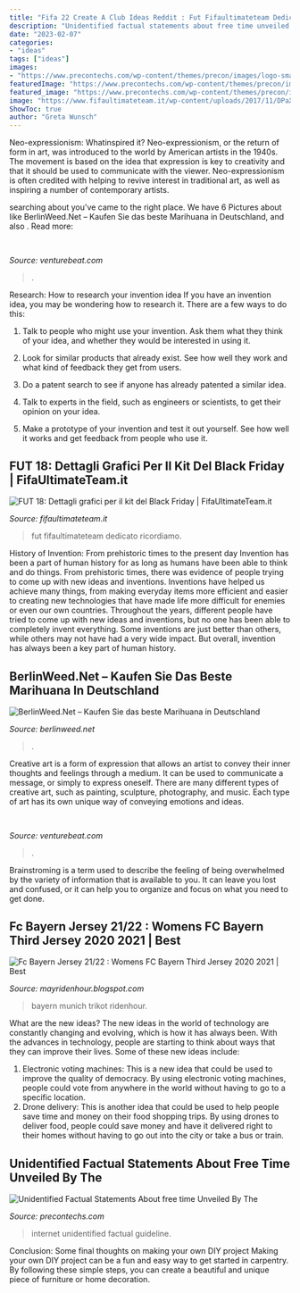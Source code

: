 ```yaml
---
title: "Fifa 22 Create A Club Ideas Reddit : Fut Fifaultimateteam Dedicato Ricordiamo"
description: "Unidentified factual statements about free time unveiled by the"
date: "2023-02-07"
categories:
- "ideas"
tags: ["ideas"]
images:
- "https://www.precontechs.com/wp-content/themes/precon/images/logo-small.png"
featuredImage: "https://www.precontechs.com/wp-content/themes/precon/images/logo-small.png"
featured_image: "https://www.precontechs.com/wp-content/themes/precon/images/logo-small.png"
image: "https://www.fifaultimateteam.it/wp-content/uploads/2017/11/DPaXj50WkAEFAbF.jpg"
ShowToc: true
author: "Greta Wunsch"
---
```



Neo-expressionism: Whatinspired it?
Neo-expressionism, or the return of form in art, was introduced to the world by American artists in the 1940s. The movement is based on the idea that expression is key to creativity and that it should be used to communicate with the viewer. Neo-expressionism is often credited with helping to revive interest in traditional art, as well as inspiring a number of contemporary artists.

	

		
searching about  you've came to the right place. We have 6 Pictures about  like BerlinWeed.Net – Kaufen Sie das beste Marihuana in Deutschland,  and also . Read more:
		
    
## 

<img loading=lazy src="https://venturebeat.com/wp-content/uploads/2020/01/nvidia-G-SYNC_360Hz.jpg" onerror="this.onerror=null;this.src='https://tse2.mm.bing.net/th?id=OIP.RusOj6i-a9s8TFQtCEHV7QHaDr&amp;pid=15.1';" alt="">

_Source: venturebeat.com_

>. 

	

Research: How to research your invention idea
If you have an invention idea, you may be wondering how to research it. There are a few ways to do this:
1. Talk to people who might use your invention. Ask them what they think of your idea, and whether they would be interested in using it.

2. Look for similar products that already exist. See how well they work and what kind of feedback they get from users.

3. Do a patent search to see if anyone has already patented a similar idea.

4. Talk to experts in the field, such as engineers or scientists, to get their opinion on your idea.

5. Make a prototype of your invention and test it out yourself. See how well it works and get feedback from people who use it.

    
## FUT 18: Dettagli Grafici Per Il Kit Del Black Friday | FifaUltimateTeam.it

<img loading=lazy src="https://www.fifaultimateteam.it/wp-content/uploads/2017/11/DPaXj50WkAEFAbF.jpg" onerror="this.onerror=null;this.src='https://tse2.mm.bing.net/th?id=OIP.OgsRp13ukXs2OtMGjP0mFwHaHa&amp;pid=15.1';" alt="FUT 18: Dettagli grafici per il kit del Black Friday | FifaUltimateTeam.it">

_Source: fifaultimateteam.it_

>fut fifaultimateteam dedicato ricordiamo. 

	

History of Invention: From prehistoric times to the present day
Invention has been a part of human history for as long as humans have been able to think and do things. From prehistoric times, there was evidence of people trying to come up with new ideas and inventions. Inventions have helped us achieve many things, from making everyday items more efficient and easier to creating new technologies that have made life more difficult for enemies or even our own countries. Throughout the years, different people have tried to come up with new ideas and inventions, but no one has been able to completely invent everything. Some inventions are just better than others, while others may not have had a very wide impact. But overall, invention has always been a key part of human history.

    
## BerlinWeed.Net – Kaufen Sie Das Beste Marihuana In Deutschland

<img loading=lazy src="https://comprarmarihuanamadrid.com/ger/wp-content/uploads/2020/09/20200616_154956-768x1024.jpg" onerror="this.onerror=null;this.src='https://tse1.mm.bing.net/th?id=OIP.VjXsVCExi_sSH8CSGaLlkAHaJ4&amp;pid=15.1';" alt="BerlinWeed.Net – Kaufen Sie das beste Marihuana in Deutschland">

_Source: berlinweed.net_

>. 

	

Creative art is a form of expression that allows an artist to convey their inner thoughts and feelings through a medium. It can be used to communicate a message, or simply to express oneself. There are many different types of creative art, such as painting, sculpture, photography, and music. Each type of art has its own unique way of conveying emotions and ideas.

    
## 

<img loading=lazy src="https://venturebeat.com/wp-content/uploads/2020/05/a100.jpg" onerror="this.onerror=null;this.src='https://tse1.mm.bing.net/th?id=OIP.yHL0eRs96Bh5NopbBzBT_gHaEQ&amp;pid=15.1';" alt="">

_Source: venturebeat.com_

>. 

	

Brainstroming is a term used to describe the feeling of being overwhelmed by the variety of information that is available to you. It can leave you lost and confused, or it can help you to organize and focus on what you need to get done.

    
## Fc Bayern Jersey 21/22 : Womens FC Bayern Third Jersey 2020 2021 | Best

<img loading=lazy src="https://image1.fanobject.com/fcb-253467.jpg" onerror="this.onerror=null;this.src='https://tse3.mm.bing.net/th?id=OIP._zdRNvco9PyDU1xDW1SUBwHaHa&amp;pid=15.1';" alt="Fc Bayern Jersey 21/22 : Womens FC Bayern Third Jersey 2020 2021 | Best">

_Source: mayridenhour.blogspot.com_

>bayern munich trikot ridenhour. 

	

What are the new ideas?
The new ideas in the world of technology are constantly changing and evolving, which is how it has always been. With the advances in technology, people are starting to think about ways that they can improve their lives. Some of these new ideas include: 
1. Electronic voting machines: This is a new idea that could be used to improve the quality of democracy. By using electronic voting machines, people could vote from anywhere in the world without having to go to a specific location. 
2. Drone delivery: This is another idea that could be used to help people save time and money on their food shopping trips. By using drones to deliver food, people could save money and have it delivered right to their homes without having to go out into the city or take a bus or train. 

    
## Unidentified Factual Statements About Free Time Unveiled By The

<img loading=lazy src="https://www.precontechs.com/wp-content/themes/precon/images/logo-small.png" onerror="this.onerror=null;this.src='https://tse2.mm.bing.net/th?id=OIP.CdejXjOJVrEMpPvGdMmEGgHaC5&amp;pid=15.1';" alt="Unidentified Factual Statements About free time Unveiled By The">

_Source: precontechs.com_

>internet unidentified factual guideline. 

	

Conclusion: Some final thoughts on making your own DIY project
Making your own DIY project can be a fun and easy way to get started in carpentry. By following these simple steps, you can create a beautiful and unique piece of furniture or home decoration.

